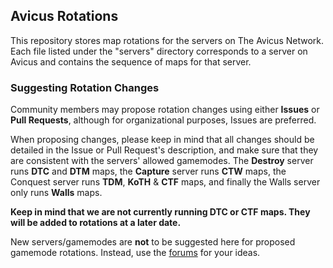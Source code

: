 ## Avicus Rotations

This repository stores map rotations for the servers on The Avicus Network. Each file listed under the "servers" directory corresponds to a server on Avicus and contains the sequence of maps for that server.

### Suggesting Rotation Changes

Community members may propose rotation changes using either **Issues** or **Pull Requests**, although for organizational purposes, Issues are preferred. 

When proposing changes, please keep in mind that all changes should be detailed in the Issue or Pull Request's description, and make sure that they are consistent with the servers' allowed gamemodes. The **Destroy** server runs **DTC** and **DTM** maps, the **Capture** server runs **CTW** maps, the Conquest server runs **TDM**, **KoTH** & **CTF** maps, and finally the Walls server only runs **Walls** maps.

**Keep in mind that we are not currently running DTC or CTF maps. They will be added to rotations at a later date.**

New servers/gamemodes are **not** to be suggested here for proposed gamemode rotations. Instead, use the [forums](http://avicus.net/forums) for your ideas.
